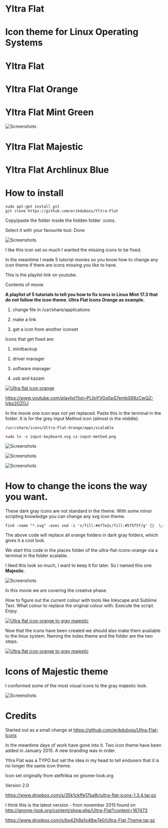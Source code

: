 # Yltra Flat
# Icon theme for Linux Operating Systems

# Yltra Flat


# Yltra Flat Orange




# Yltra Flat Mint Green


![Screenshots](http://i.imgur.com/e6WYFks.jpg)


# Yltra Flat Majestic


# Yltra Flat Archlinux Blue




# How to install


	sudo apt-get install git
	git clone https://github.com/erikdubois/Yltra-Flat

Copy/paste the folder inside the hidden folder .icons.

Select it with your favourite tool.
Done


![Screenshots](http://i.imgur.com/xrEc2gA.jpg)

I like this icon set so much I wanted the missing icons to be fixed. 

In the meantime I made 5 tutorial movies so you know how to change any icon theme if there are icons missing you like to have.

This is the playlist link on youtube.

Contents of movie

<b>A playlist of 5 tutorials to tell you how to fix icons in Linux Mint 17.3 that do not follow the icon theme.  Ultra Flat Icons Orange as example.</b>

1. change file in /usr/share/applications

2. make a link

3. get a icon from another iconset


Icons that get fixed are:

1. mintbackup

2. driver manager

3. software manager

4. usb and kazam

[![Ultra flat icon orange](http://i.imgur.com/xYpIZCD.png)](https://www.youtube.com/watch?v=0N6VqDADUWM&list=PLlloYVGq5pS7embS68zCwQZ-lvbz2GZOJ "Ultra flat icon orange - Click to Watch!")

https://www.youtube.com/playlist?list=PLlloYVGq5pS7embS68zCwQZ-lvbz2GZOJ

In the movie one icon was not yet replaced.
Paste this in the terminal in the folder. It is for the grey Input Method icon (almost in the middle).

	/usr/share/icons/Ultra-Flat-Orange/apps/scalable

	sudo ln -s input-keyboard.svg cs-input-method.png



![Screenshots](http://i.imgur.com/COOx3Hd.jpg)

![Screenshots](http://i.imgur.com/nVLIoRR.jpg)

![Screenshots](http://i.imgur.com/8ZDjDDu.jpg)


# How to change the icons the way you want.

These dark gray icons are not standard in the theme.
With some minor scripting knowledge you can change any svg icon theme.

	find -name "*.svg" -exec sed -i 's/fill:#ef7e2c/fill:#5f5f5f/g' {}  \;

The above code will replace all orange folders in dark gray folders, which gives it a cool look.

We start this code in the places folder of the ultra-flat-icons-orange via a terminal in the folder scalable.

I liked this look so much, I want to keep it for later. So I named this one <b>Majestic</b>.

![Screenshots](http://i.imgur.com/czJkmFU.jpg)

In this movie we are covering the creative phase.

How to figure out the current colour with tools like Inkscape and Sublime Text. What colour to replace the original colour with.
Execute the script.
Enjoy.

[![Ultra flat icon orange to gray majestic](http://i.imgur.com/atXzmRq.jpg)](https://www.youtube.com/watch?v=4VM38n9RbwQ "Ultra flat icon orange to gray majestic - Click to Watch!")


Now that the icons have been created we should also make them available to the linux system.
Naming the index.theme and the folder are the two steps.

[![Ultra flat icon orange to gray majestic](http://i.imgur.com/coFELGt.jpg)](https://www.youtube.com/watch?v=rN-Ac0tsqD4 "Ultra flat icon orange to gray majestic - Click to Watch!")



# Icons of Majestic theme

I conformed some of the most visual icons to the gray majestic look.


![Screenshots](http://i.imgur.com/o6xIRw9.jpg)

# Credits

Started out as a small change at 
https://github.com/erikdubois/Ultra-Flat-Icons

In the meantime days of work have gone into it. Two icon theme have been added in January 2015. A new branding was in order. 

Yltra Flat was a TYPO but set the idea in my head to tell endusers that it is no longer the same icon theme.

Icon set originally from steftrikia on gnome-look.org

Version 2.0

https://www.dropbox.com/s/35k1ckffe17ba8r/ultra-flat-icons-1.3.4.tar.gz

I think this is the latest version - from november 2015 found on http://gnome-look.org/content/show.php/Ultra-Flat?content=167473

https://www.dropbox.com/s/bx42h8a1o48w7e0/Ultra-Flat-Theme.tar.gz